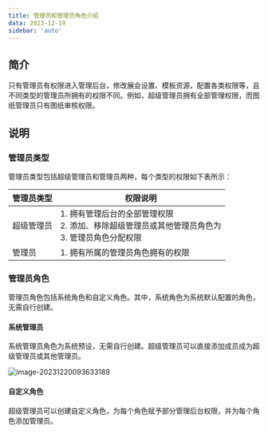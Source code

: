 ```yaml
---
title: 管理员和管理员角色介绍
data: 2023-12-19
sidebar: 'auto'
---
```


## 简介

只有管理员有权限进入管理后台，修改展会设置、模板资源，配置各类权限等，且不同类型的管理员所拥有的权限不同。例如，超级管理员拥有全部管理权限，而图纸管理员只有图纸审核权限。

## 说明

### 管理员类型

管理员类型包括超级管理员和管理员两种，每个类型的权限如下表所示：

| 管理员类型 | 权限说明                                                     |
| ---------- | ------------------------------------------------------------ |
| 超级管理员 | 1. 拥有管理后台的全部管理权限<br/>2. 添加、移除超级管理员或其他管理员角色为<br/>3. 管理员角色分配权限 |
| 管理员     | 1. 拥有所属的管理员角色拥有的权限                            |

### 管理员角色

管理员角色包括系统角色和自定义角色。其中，系统角色为系统默认配置的角色，无需自行创建。

#### 系统管理员

系统管理员角色为系统预设，无需自行创建。超级管理员可以直接添加成员成为超级管理员或其他管理员。

![image-20231220093633189](https://test-md.obs.cn-south-1.myhuaweicloud.com/img/apple/202312200936314.png)

#### 自定义角色

超级管理员可以创建自定义角色，为每个角色赋予部分管理后台权限，并为每个角色添加管理员。



